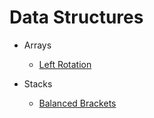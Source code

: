 # Data Structures

- Arrays
  - [Left Rotation](https://www.hackerrank.com/challenges/array-left-rotation/problem)
  
- Stacks
  - [Balanced Brackets](https://www.hackerrank.com/challenges/balanced-brackets/problem)
